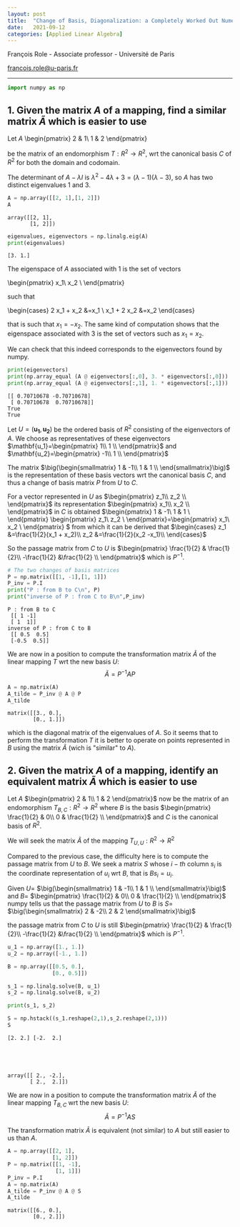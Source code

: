 ```yaml
---
layout: post
title:  "Change of Basis, Diagonalization: a Completely Worked Out Numerical Example "
date:   2021-09-12
categories: [Applied Linear Algebra]
---
```


François Role - Associate professor - Université de Paris

<francois.role@u-paris.fr>


---


```python
import numpy as np
```

## 1. Given the matrix $A$ of a mapping, find a similar matrix $\tilde{A}$ which is easier to use

Let $A$ \begin{pmatrix}
2 & 1\\
1 & 2 
\end{pmatrix}

be the matrix of an endomorphism $T:R^2 \rightarrow R^2$, wrt the canonical basis $C$ of $R^2$ for both the domain and codomain.

The determinant of $A - \lambda I$ is $\lambda^2 - 4 \lambda + 3 = (\lambda -1)(\lambda-3)$, so $A$ has two distinct eigenvalues $1$ and $3$.


```python
A = np.array([[2, 1],[1, 2]])
A
```




    array([[2, 1],
           [1, 2]])




```python
eigenvalues, eigenvectors = np.linalg.eig(A)
print(eigenvalues)
```

    [3. 1.]


The eigenspace of $A$ associated with $1$ is the set of vectors

\begin{pmatrix}
x_1\\
x_2 \\
\end{pmatrix} 

such that 

\begin{cases}
2 x_1 + x_2  &=x_1 \\
x_1 + 2 x_2  &=x_2
\end{cases}

that is such that $x_1=-x_2$. The same kind of computation shows that the eigenspace associated with $3$ is the set of vectors such as $x_1=x_2$.

We can check that this indeed corresponds to the eigenvectors found by numpy.


```python
print(eigenvectors)
print(np.array_equal (A @ eigenvectors[:,0], 3. * eigenvectors[:,0]))
print(np.array_equal (A @ eigenvectors[:,1], 1. * eigenvectors[:,1]))
```

    [[ 0.70710678 -0.70710678]
     [ 0.70710678  0.70710678]]
    True
    True


Let $U = (\mathbf{u_1}, \mathbf{u_2})$ be the ordered basis of $R^2$ consisting of the eigenvectors of $A$. We choose as representatives of these eigenvectors $\mathbf{u_1}=\begin{pmatrix}
 1\\
1 \\
\end{pmatrix}$ and $\mathbf{u_2}=\begin{pmatrix}
 -1\\
1 \\
\end{pmatrix}$

The matrix 
$\big(\begin{smallmatrix}
1 & -1\\
1 & 1 \\
\end{smallmatrix}\big)$ is the representation of these basis vectors wrt the canonical basis $C$, and thus a change of basis matrix $P$ from $U$ to $C$.

For a vector represented in $U$ as 
$\begin{pmatrix}
z_1\\
z_2 \\
\end{pmatrix}$ its representation $\begin{pmatrix}
x_1\\
x_2 \\
\end{pmatrix}$ in $C$ is obtained 
$\begin{pmatrix}
1 & -1\\
1 & 1 \\
\end{pmatrix}  \begin{pmatrix}
z_1\\
z_2 \\
\end{pmatrix}=\begin{pmatrix}
x_1\\
x_2 \\
\end{pmatrix} $ from which it can be derived that $\begin{cases}
z_1  &=\frac{1}{2}(x_1 + x_2)\\
z_2  &=\frac{1}{2}(x_2 -x_1)\\
\end{cases}$

So the passage matrix from $C$ to $U$ is $\begin{pmatrix}
\frac{1}{2} & \frac{1}{2}\\
-\frac{1}{2} &\frac{1}{2} \\
\end{pmatrix}$ which is $P^{-1}$.




```python
# The two changes of basis matrices
P = np.matrix([[1, -1],[1, 1]])
P_inv = P.I
print("P : from B to C\n", P)
print("inverse of P : from C to B\n",P_inv)
```

    P : from B to C
     [[ 1 -1]
     [ 1  1]]
    inverse of P : from C to B
     [[ 0.5  0.5]
     [-0.5  0.5]]


We are now in a position to compute the transformation matrix $\tilde{A}$ of the linear mapping $T$ wrt the new basis $U$:
$$
\tilde{A} = P^{-1}AP
$$


```python
A = np.matrix(A)
A_tilde = P_inv @ A @ P
A_tilde
```




    matrix([[3., 0.],
            [0., 1.]])



which is the diagonal matrix of the eigenvalues of $A$.
So it seems that to perform the transformation $T$ it is better to operate on points represented in $B$ using the matrix $\tilde{A}$ (wich is "similar" to $A$).

## 2. Given the matrix $A$ of a mapping, identify an equivalent matrix $\tilde{A}$ which is easier to use

Let  $A$ $\begin{pmatrix}
2 & 1\\
1 & 2 
\end{pmatrix}$ now be the matrix of an endomorphism $T_{B,C}:R^2 \rightarrow R^2$ where $B$ is the  basis
$\begin{pmatrix}
\frac{1}{2} & 0\\
0 & \frac{1}{2} \\
\end{pmatrix}$ and $C$ is the canonical basis of $R^2$.

We will seek the matrix $\tilde{A}$ of the mapping $T_{U,U}:R^2 \rightarrow R^2$

Compared to the previous case, the difficulty here is to compute the passage matrix from $U$ to $B$. We seek a matrix $S$ whose $i-th$ column $s_i$ is the coordinate representation of $u_i$ wrt $B$, that is $Bs_i=u_i$.

Given $U=$
$\big(\begin{smallmatrix}
1 & -1\\
1 & 1 \\
\end{smallmatrix}\big)$  and $B=$ 
$\begin{pmatrix}
\frac{1}{2} & 0\\
0 & \frac{1}{2} \\
\end{pmatrix}$ numpy tells us that the passage matrix from $U$ to $B$ is $S=$ $\big(\begin{smallmatrix}
2 & -2\\
2 & 2 
\end{smallmatrix}\big)$


the passage matrix from $C$ to $U$ is still $\begin{pmatrix}
\frac{1}{2} & \frac{1}{2}\\
-\frac{1}{2} &\frac{1}{2} \\
\end{pmatrix}$ which is $P^{-1}$.


```python
u_1 = np.array([1., 1.])
u_2 = np.array([-1., 1.])

B = np.array([[0.5, 0.],
              [0., 0.5]])

s_1 = np.linalg.solve(B, u_1)
s_2 = np.linalg.solve(B, u_2)

print(s_1, s_2)

S = np.hstack((s_1.reshape(2,1),s_2.reshape(2,1)))
S

```

    [2. 2.] [-2.  2.]





    array([[ 2., -2.],
           [ 2.,  2.]])



We are now in a position to compute the transformation matrix $\tilde{A}$ of the linear mapping $T_{B,C}$ wrt the new basis $U$:
$$
\tilde{A} = P^{-1}AS
$$

The transformation matrix $\tilde{A}$ is equivalent (not similar) to $A$ but still easier to us than $A$. 


```python
A = np.array([[2, 1],
              [1, 2]])
P = np.matrix([[1, -1],
               [1, 1]])
P_inv = P.I
A = np.matrix(A)
A_tilde = P_inv @ A @ S
A_tilde
```




    matrix([[6., 0.],
            [0., 2.]])


